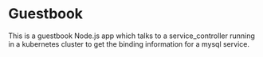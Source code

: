 # Guestbook

This is a guestbook Node.js app which talks to a service_controller running in a
kubernetes cluster to get the binding information for a mysql service.
